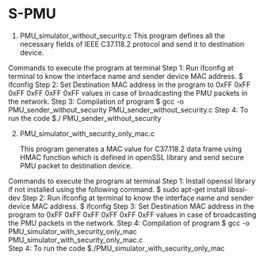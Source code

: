 # S-PMU

1. PMU_simulator_without_security.c 
	This program defines all the necessary fields of IEEE C37.118.2 protocol and send it to destination device. 

Commands to execute the program at terminal
Step 1: Run ifconfig at terminal to know the interface name and sender device MAC address. 
$ ifconfig
Step 2: Set Destination MAC address in the program to 0xFF 0xFF 0xFF 0xFF 0xFF 0xFF values in case of broadcasting the PMU packets in the network. 
Step 3: Compilation of program
$ gcc -o PMU_sender_without_security  PMU_sender_without_security.c 
Step 4: To run the code
$./ PMU_sender_without_security

2. PMU_simulator_with_security_only_mac.c 
 
	This program generates a MAC value for C37.118.2 data frame using HMAC function which is defined in openSSL library and send secure PMU packet to destination device. 

Commands to execute the program at terminal
Step 1: Install openssl library if not installed using the following command. 
$ sudo apt-get install libssl-dev
Step 2: Run ifconfig at terminal to know the interface name and sender device MAC address. 
$ ifconfig
Step 3: Set Destination MAC address in the program to 0xFF 0xFF 0xFF 0xFF 0xFF 0xFF values in case of broadcasting the PMU packets in the network. 
Step 4: Compilation of program
$ gcc -o PMU_simulator_with_security_only_mac  PMU_simulator_with_security_only_mac.c  
Step 4: To run the code
$./PMU_simulator_with_security_only_mac  

